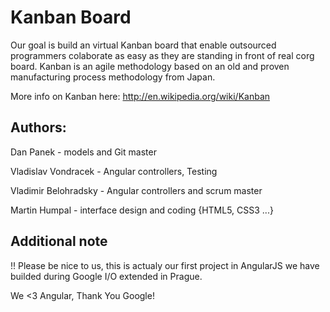 Kanban Board
============

Our goal is build an virtual Kanban board that enable outsourced programmers colaborate as easy as they are standing in front of real corg board. Kanban is an agile methodology based on an old and proven manufacturing process methodology from Japan.

More info on Kanban here: http://en.wikipedia.org/wiki/Kanban


Authors:
----------------

Dan Panek - models and Git master

Vladislav Vondracek - Angular controllers, Testing

Vladimir Belohradsky - Angular controllers and scrum master

Martin Humpal - interface design and coding {HTML5, CSS3 ...}


Additional note
------------------

!! Please be nice to us, this is actualy our first project in AngularJS we have builded during Google I/O extended in Prague.

We <3 Angular, Thank You Google!